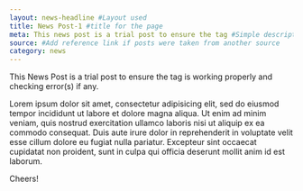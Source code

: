```yaml
---
layout: news-headline #Layout used
title: News Post-1 #title for the page
meta: This news post is a trial post to ensure the tag #Simple description/spoiler
source: #Add reference link if posts were taken from another source
category: news
---
```


This News Post is a trial post to ensure the tag is working properly and checking error(s) if any.

Lorem ipsum dolor sit amet, consectetur adipisicing elit, sed do eiusmod tempor incididunt ut labore et dolore magna aliqua. Ut enim ad minim veniam, quis nostrud exercitation ullamco laboris nisi ut aliquip ex ea commodo consequat. Duis aute irure dolor in reprehenderit in voluptate velit esse cillum dolore eu fugiat nulla pariatur. Excepteur sint occaecat cupidatat non proident, sunt in culpa qui officia deserunt mollit anim id est laborum.

Cheers!
